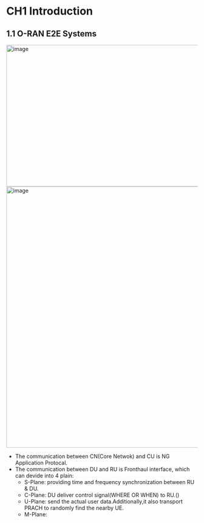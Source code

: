 # CH1 Introduction
## 1.1 O-RAN E2E Systems
<img width="749" height="373" alt="image" src="https://github.com/user-attachments/assets/b97a5f54-7531-4f6f-a170-23ceeac4dd43" />
<img width="788" height="688" alt="image" src="https://github.com/user-attachments/assets/7c1ec5b5-586d-47dd-acce-68f6ffa27d11" />

- The communication between  CN(Core Netwok) and CU is NG Application Protocal.
- The communication between  DU and RU is Fronthaul interface, which can devide into 4 plain:
   - S-Plane: providing time and frequency synchronization between RU & DU.
   - C-Plane: DU deliver control signal(WHERE OR WHEN) to RU.()
   - U-Plane: send the actual user data.Additionally,it also transport PRACH to randomly find the nearby UE.
   - M-Plane: 
